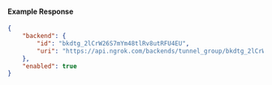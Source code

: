 <!-- Code generated for API Clients. DO NOT EDIT. -->

#### Example Response

```json
{
	"backend": {
		"id": "bkdtg_2lCrW26S7mYm48tlRv8utRFU4EU",
		"uri": "https://api.ngrok.com/backends/tunnel_group/bkdtg_2lCrW26S7mYm48tlRv8utRFU4EU"
	},
	"enabled": true
}
```
